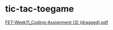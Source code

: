 # tic-tac-toegame




[FET-Week11_Coding-Assignment (3) (dragged).pdf](https://github.com/ajpagel/tic-tac-toegame/files/8491752/FET-Week11_Coding-Assignment.3.dragged.pdf)

